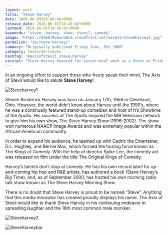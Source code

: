 ```yaml
---
layout: post
title: "Steve Harvey"
date: 2006-06-09T05:00:00+0000
release_date: 2016-06-01T14:45:02+0000
lastmod: 2016-06-01T14:45:02+0000
keywords: "steve, harvey, show, stevil, comedy"
image: "https://d3e878vmunx8cm.cloudfront.net/assets/steveharvey1.jpg"
permalink: "/p/steve-harvey/"
summary: "Originally published Friday June, 9th 2006"
category: featured-steves
hashtag: "#axisofstevil_steve-harvey"
excerpt: "Steve Harvey honored for exceptional work as a Steve on Friday June, 9th 2006"
---
```


[id_1]: https://d3e878vmunx8cm.cloudfront.net/assets/steveharvey1.jpg "Steveharvey1"[id_2]: https://d3e878vmunx8cm.cloudfront.net/assets/steveharvey2.jpg "Steveharvey2"[id_3]: https://d3e878vmunx8cm.cloudfront.net/assets/steveharveybar.jpg "Steveharveybar"

In an ongoing effort to support those who freely speak their mind, The Axis of Stevil would like to salute **Steve Harvey**!

![Steveharvey1][id_1]

Steven Broderick Harvey was born on January 17th, 1956 in Cleveland, Ohio.  However, the world didn’t know about Harvey until the 1990’s, where he was a continually featured stand-up comedian and host of It’s Showtime at the Apollo. His success at The Apollo inspired the WB television network to give him his own show, The Steve Harvey Show (1996-2002). The show won numerous NAACP Image Awards and was extremely popular within the African-American community.

In order to expand his audience, he teamed up with Cedric the Entertainer, D.L. Hughley, and Bernie Mac, which formed the touring force known as The Kings of Comedy.  With the help of director Spike Lee, the comedy act was released on film under the title The Original Kings of Comedy.

Harvey’s talents don’t stop at comedy.  He has his own record label for up-and-coming hip hop and R&B artists, has authored a book (Steve Harvey’s Big Time), and, as of September 2000, has hosted his own morning radio talk show known as The Steve Harvey Morning Show.

There is no doubt that Steve Harvey is proud to be named “Steve”.  Anything that this media innovator has created proudly displays his name.  The Axis of Stevil would like to thank Steve Harvey in his continuing endeavor in spreading laughter and the 18th most common male moniker.

![Steveharvey2][id_2]

![Steveharveybar][id_3]
